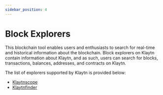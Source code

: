 ```yaml
---
sidebar_position: 4
---
```


# Block Explorers

This blockchain tool enables users and enthusiasts to search for real-time and historical information about the blockchain. Block explorers on Klaytn contain information about Klaytn, and as such, users can search for blocks, transactions, balances, addresses, and contracts on Klaytn.

The list of explorers supported by Klaytn is provided below:

* [Klaytnscope](https://scope.klaytn.com/)
* [Klaytnfinder](https://www.klaytnfinder.io/)

